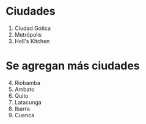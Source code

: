 # Ciudades

1. Ciudad Gótica
2. Metrópolis
3. Hell's Kitchen

# Se agregan más ciudades

4. Riobamba
5. Ambato
6. Quito
7. Latacunga
8. Ibarra
9. Cuenca
